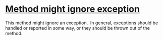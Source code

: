 # [Method might ignore exception](https://spotbugs.readthedocs.io/en/latest/bugDescriptions.html#DE_MIGHT_IGNORE)

 This method might ignore an exception.  In general, exceptions
  should be handled or reported in some way, or they should be thrown
  out of the method.